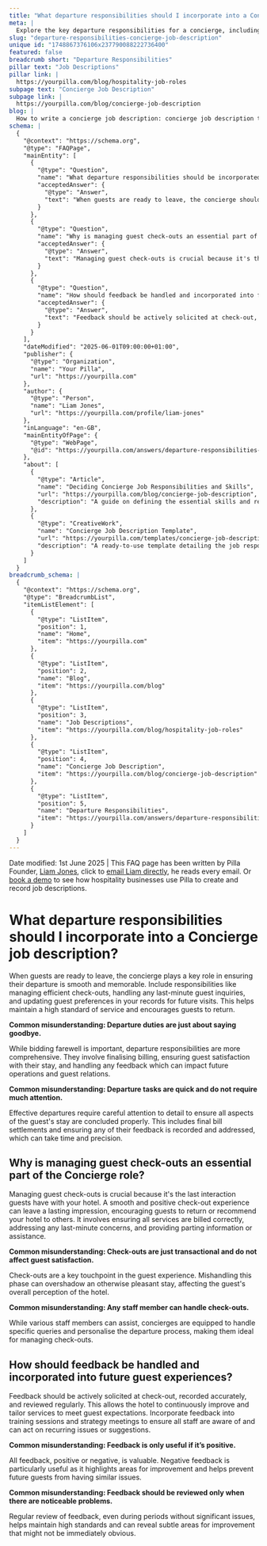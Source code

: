 ```yaml
---
title: "What departure responsibilities should I incorporate into a Concierge job description?"
meta: |
  Explore the key departure responsibilities for a concierge, including managing check-outs, handling feedback, and ensuring a memorable guest experience.
slug: "departure-responsibilities-concierge-job-description"
unique id: "1748867376106x237790088222736400"
featured: false
breadcrumb short: "Departure Responsibilities"
pillar text: "Job Descriptions"
pillar link: |
  https://yourpilla.com/blog/hospitality-job-roles
subpage text: "Concierge Job Description"
subpage link: |
  https://yourpilla.com/blog/concierge-job-description
blog: |
  How to write a concierge job description: concierge job description template included.
schema: |
  {
    "@context": "https://schema.org",
    "@type": "FAQPage",
    "mainEntity": [
      {
        "@type": "Question",
        "name": "What departure responsibilities should be incorporated into a Concierge job description?",
        "acceptedAnswer": {
          "@type": "Answer",
          "text": "When guests are ready to leave, the concierge should manage efficient check-outs, handle last-minute guest inquiries, and update guest preferences in the records for future visits. This ensures a smooth departure, maintains a high standard of service, and encourages guests to return."
        }
      },
      {
        "@type": "Question",
        "name": "Why is managing guest check-outs an essential part of the Concierge role?",
        "acceptedAnswer": {
          "@type": "Answer",
          "text": "Managing guest check-outs is crucial because it's the final interaction guests have with your hotel. Ensuring this process is smooth and positive can leave a lasting impression, encourage guests to return, or recommend your hotel to others. It involves billing accuracy, addressing last-minute concerns, and providing parting information or assistance."
        }
      },
      {
        "@type": "Question",
        "name": "How should feedback be handled and incorporated into future guest experiences?",
        "acceptedAnswer": {
          "@type": "Answer",
          "text": "Feedback should be actively solicited at check-out, recorded accurately, and reviewed regularly. This allows the hotel to continuously improve and tailor services to meet guest expectations. Incorporating feedback into training sessions and strategy meetings ensures all staff are aware of and can act on recurring issues or suggestions."
        }
      }
    ],
    "dateModified": "2025-06-01T09:00:00+01:00",
    "publisher": {
      "@type": "Organization",
      "name": "Your Pilla",
      "url": "https://yourpilla.com"
    },
    "author": {
      "@type": "Person",
      "name": "Liam Jones",
      "url": "https://yourpilla.com/profile/liam-jones"
    },
    "inLanguage": "en-GB",
    "mainEntityOfPage": {
      "@type": "WebPage",
      "@id": "https://yourpilla.com/answers/departure-responsibilities-concierge-job-description"
    },
    "about": [
      {
        "@type": "Article",
        "name": "Deciding Concierge Job Responsibilities and Skills",
        "url": "https://yourpilla.com/blog/concierge-job-description",
        "description": "A guide on defining the essential skills and responsibilities for a Concierge role to ensure effective guest service."
      },
      {
        "@type": "CreativeWork",
        "name": "Concierge Job Description Template",
        "url": "https://yourpilla.com/templates/concierge-job-description",
        "description": "A ready-to-use template detailing the job responsibilities of a Concierge in a hospitality establishment."
      }
    ]
  }
breadcrumb_schema: |
  {
    "@context": "https://schema.org",
    "@type": "BreadcrumbList",
    "itemListElement": [
      {
        "@type": "ListItem",
        "position": 1,
        "name": "Home",
        "item": "https://yourpilla.com"
      },
      {
        "@type": "ListItem",
        "position": 2,
        "name": "Blog",
        "item": "https://yourpilla.com/blog"
      },
      {
        "@type": "ListItem",
        "position": 3,
        "name": "Job Descriptions",
        "item": "https://yourpilla.com/blog/hospitality-job-roles"
      },
      {
        "@type": "ListItem",
        "position": 4,
        "name": "Concierge Job Description",
        "item": "https://yourpilla.com/blog/concierge-job-description"
      },
      {
        "@type": "ListItem",
        "position": 5,
        "name": "Departure Responsibilities",
        "item": "https://yourpilla.com/answers/departure-responsibilities-concierge-job-description"
      }
    ]
  }
---
```


Date modified: 1st June 2025 | This FAQ page has been written by Pilla Founder, [Liam Jones](https://yourpilla.com/profile/liam-jones), click to [email Liam directly](https://mailto:liam@yourpilla.com), he reads every email. Or [book a demo](https://calendly.com/pilla/demo) to see how hospitality businesses use Pilla to create and record job descriptions.

# What departure responsibilities should I incorporate into a Concierge job description?

When guests are ready to leave, the concierge plays a key role in ensuring their departure is smooth and memorable. Include responsibilities like managing efficient check-outs, handling any last-minute guest inquiries, and updating guest preferences in your records for future visits. This helps maintain a high standard of service and encourages guests to return.

**Common misunderstanding: Departure duties are just about saying goodbye.**

While bidding farewell is important, departure responsibilities are more comprehensive. They involve finalising billing, ensuring guest satisfaction with their stay, and handling any feedback which can impact future operations and guest relations.

**Common misunderstanding: Departure tasks are quick and do not require much attention.**

Effective departures require careful attention to detail to ensure all aspects of the guest's stay are concluded properly. This includes final bill settlements and ensuring any of their feedback is recorded and addressed, which can take time and precision.

## Why is managing guest check-outs an essential part of the Concierge role?

Managing guest check-outs is crucial because it's the last interaction guests have with your hotel. A smooth and positive check-out experience can leave a lasting impression, encouraging guests to return or recommend your hotel to others. It involves ensuring all services are billed correctly, addressing any last-minute concerns, and providing parting information or assistance.

**Common misunderstanding: Check-outs are just transactional and do not affect guest satisfaction.**

Check-outs are a key touchpoint in the guest experience. Mishandling this phase can overshadow an otherwise pleasant stay, affecting the guest's overall perception of the hotel.

**Common misunderstanding: Any staff member can handle check-outs.**

While various staff members can assist, concierges are equipped to handle specific queries and personalise the departure process, making them ideal for managing check-outs.

## How should feedback be handled and incorporated into future guest experiences?

Feedback should be actively solicited at check-out, recorded accurately, and reviewed regularly. This allows the hotel to continuously improve and tailor services to meet guest expectations. Incorporate feedback into training sessions and strategy meetings to ensure all staff are aware of and can act on recurring issues or suggestions.

**Common misunderstanding: Feedback is only useful if it’s positive.**

All feedback, positive or negative, is valuable. Negative feedback is particularly useful as it highlights areas for improvement and helps prevent future guests from having similar issues.

**Common misunderstanding: Feedback should be reviewed only when there are noticeable problems.**

Regular review of feedback, even during periods without significant issues, helps maintain high standards and can reveal subtle areas for improvement that might not be immediately obvious.